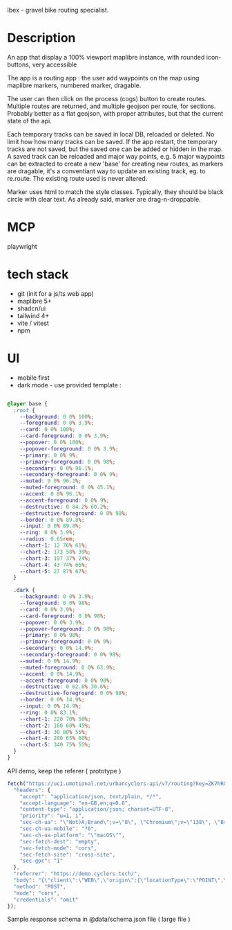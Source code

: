 Ibex - gravel bike routing specialist. 


# Description 

An app that display a 100% viewport maplibre instance, with rounded icon-buttons, very accessible

The app is a routing app : the user add waypoints on the map using maplibre markers, numbered marker, dragable.

The user can then click on the process (cogs) button to create routes. Multiple routes are returned, and multiple geojson per route, for sections. Probably better as a flat geojson, with proper attributes, but that the current state of the api. 

Each temporary tracks can be saved in local DB, reloaded or deleted. No limit how how many tracks can be saved. If the app restart, the temporary tracks are not saved, but the saved one can be  added or hidden in the map. A saved track can be reloaded and major way points, e.g. 5 major waypoints can be extracted to create a new 'base' for creating new routes, as markers are dragable, it's a conventiant way to update an existing track, eg. to re.route. The existing route used is never altered.

Marker uses html to match the style classes. Typically, they should be black circle with clear text. As already said, marker are drag-n-droppable.  
 
# MCP 

playwright


# tech stack
- git (init for a js/ts web app) 
- maplibre 5+
- shadcn/ui 
- tailwind 4+ 
- vite / vitest 
- npm 

# UI 

- mobile first
- dark mode - use provided template : 


```css

@layer base {
  :root {
    --background: 0 0% 100%;
    --foreground: 0 0% 3.9%;
    --card: 0 0% 100%;
    --card-foreground: 0 0% 3.9%;
    --popover: 0 0% 100%;
    --popover-foreground: 0 0% 3.9%;
    --primary: 0 0% 9%;
    --primary-foreground: 0 0% 98%;
    --secondary: 0 0% 96.1%;
    --secondary-foreground: 0 0% 9%;
    --muted: 0 0% 96.1%;
    --muted-foreground: 0 0% 45.1%;
    --accent: 0 0% 96.1%;
    --accent-foreground: 0 0% 9%;
    --destructive: 0 84.2% 60.2%;
    --destructive-foreground: 0 0% 98%;
    --border: 0 0% 89.8%;
    --input: 0 0% 89.8%;
    --ring: 0 0% 3.9%;
    --radius: 0.65rem;
    --chart-1: 12 76% 61%;
    --chart-2: 173 58% 39%;
    --chart-3: 197 37% 24%;
    --chart-4: 43 74% 66%;
    --chart-5: 27 87% 67%;
  }

  .dark {
    --background: 0 0% 3.9%;
    --foreground: 0 0% 98%;
    --card: 0 0% 3.9%;
    --card-foreground: 0 0% 98%;
    --popover: 0 0% 3.9%;
    --popover-foreground: 0 0% 98%;
    --primary: 0 0% 98%;
    --primary-foreground: 0 0% 9%;
    --secondary: 0 0% 14.9%;
    --secondary-foreground: 0 0% 98%;
    --muted: 0 0% 14.9%;
    --muted-foreground: 0 0% 63.9%;
    --accent: 0 0% 14.9%;
    --accent-foreground: 0 0% 98%;
    --destructive: 0 62.8% 30.6%;
    --destructive-foreground: 0 0% 98%;
    --border: 0 0% 14.9%;
    --input: 0 0% 14.9%;
    --ring: 0 0% 83.1%;
    --chart-1: 220 70% 50%;
    --chart-2: 160 60% 45%;
    --chart-3: 30 80% 55%;
    --chart-4: 280 65% 60%;
    --chart-5: 340 75% 55%;
  }
}
```


 

API demo, keep the referer ( prototype )


```js
fetch("https://uc1.umotional.net/urbancyclers-api/v7/routing?key=ZK7hRQamGXpAeQDfRiCveVyBjdtGp7JU", {
  "headers": {
    "accept": "application/json, text/plain, */*",
    "accept-language": "en-GB,en;q=0.8",
    "content-type": "application/json; charset=UTF-8",
    "priority": "u=1, i",
    "sec-ch-ua": "\"Not)A;Brand\";v=\"8\", \"Chromium\";v=\"138\", \"Brave\";v=\"138\"",
    "sec-ch-ua-mobile": "?0",
    "sec-ch-ua-platform": "\"macOS\"",
    "sec-fetch-dest": "empty",
    "sec-fetch-mode": "cors",
    "sec-fetch-site": "cross-site",
    "sec-gpc": "1"
  },
  "referrer": "https://demo.cyclers.tech/",
  "body": "{\"client\":\"WEB\",\"origin\":{\"locationType\":\"POINT\",\"point\":{\"lat\":46.19426057363093,\"lon\":6.190828504040838}},\"destination\":{\"locationType\":\"POINT\",\"point\":{\"lat\":45.761582444530546,\"lon\":4.96747787579659}},\"settings\":{\"bikeType\":\"GRAVEL_BIKE\",\"averageSpeed\":20,\"allowedTransportModes\":[\"BIKE\"],\"stairs\":\"AVOID_IF_POSSIBLE\",\"pavements\":\"AVOID_IF_POSSIBLE\",\"oneways\":\"AVOID_IF_POSSIBLE\",\"traffic\":\"AVOID_IF_REASONABLE\",\"surface\":\"PREFER_NON_PAVED\",\"climbs\":\"IGNORE\",\"bikeSharingProvidersIds\":[],\"addRouteGeoJson\":true,\"optimizeWaypointOrder\":false},\"departureDateTime\":\"2025-08-04T09:53:55+02:00\",\"key\":\"ZK7hRQamGXpAeQDfRiCveVyBjdtGp7JU\",\"waypoints\":[],\"uid\":null}",
  "method": "POST",
  "mode": "cors",
  "credentials": "omit"
});
```
Sample response schema in @data/schema.json file ( large file )  



